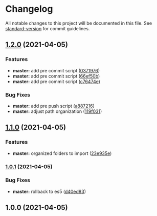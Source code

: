 # Changelog

All notable changes to this project will be documented in this file. See [standard-version](https://github.com/conventional-changelog/standard-version) for commit guidelines.

## [1.2.0](https://github.com/denirjr/Decorator_memoizeFn/compare/v1.1.0...v1.2.0) (2021-04-05)


### Features

* **master:** add pre commit script ([0371976](https://github.com/denirjr/Decorator_memoizeFn/commit/037197605bc9a0ab3de4ba6a950d0d1c5e4e93f7))
* **master:** add pre commit script ([66ef50b](https://github.com/denirjr/Decorator_memoizeFn/commit/66ef50beab802244d6c9079564046bcd17e488a5))
* **master:** add pre commit script ([c76474e](https://github.com/denirjr/Decorator_memoizeFn/commit/c76474e26189cdf08c0842a5a1bad4c8f00f2da3))


### Bug Fixes

* **master:** add pre push script ([a887216](https://github.com/denirjr/Decorator_memoizeFn/commit/a887216b8eda21476f3f97106413758d561e043e))
* **master:** adjust path organization ([119f031](https://github.com/denirjr/Decorator_memoizeFn/commit/119f031b3aa78eb61debc70d6c80cc3c75c02b8d))

## [1.1.0](https://github.com/denirjr/Decorator_memoizeFn/compare/v1.0.1...v1.1.0) (2021-04-05)


### Features

* **master:** organized folders to import ([23e935e](https://github.com/denirjr/Decorator_memoizeFn/commit/23e935e82e0b3e23ca4896f0b77533d230f86729))

### [1.0.1](https://github.com/denirjr/Decorator_memoizeFn/compare/v1.0.0...v1.0.1) (2021-04-05)


### Bug Fixes

* **master:** rollback to es5 ([d40ed83](https://github.com/denirjr/Decorator_memoizeFn/commit/d40ed8312ccbf05db4a4e483e43a460a94328032))

## 1.0.0 (2021-04-05)
